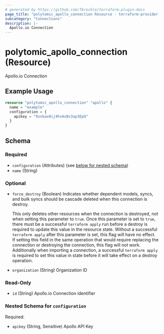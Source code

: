 ```yaml
---
# generated by https://github.com/fbreckle/terraform-plugin-docs
page_title: "polytomic_apollo_connection Resource - terraform-provider-polytomic"
subcategory: "Connections"
description: |-
  Apollo.io Connection
---
```


# polytomic_apollo_connection (Resource)

Apollo.io Connection

## Example Usage

```terraform
resource "polytomic_apollo_connection" "apollo" {
  name = "example"
  configuration = {
    apikey = "9snbax8ij4hvAvBv3ap3EpQ"
  }
}
```

<!-- schema generated by tfplugindocs -->
## Schema

### Required

- `configuration` (Attributes) (see [below for nested schema](#nestedatt--configuration))
- `name` (String)

### Optional

- `force_destroy` (Boolean) Indicates whether dependent models, syncs, and bulk syncs should be cascade
deleted when this connection is destroy.

  This only deletes other resources when the connection is destroyed, not when
setting this parameter to `true`. Once this parameter is set to `true`, there
must be a successful `terraform apply` run before a destroy is required to
update this value in the resource state. Without a successful `terraform apply`
after this parameter is set, this flag will have no effect. If setting this
field in the same operation that would require replacing the connection or
destroying the connection, this flag will not work. Additionally when importing
a connection, a successful `terraform apply` is required to set this value in
state before it will take effect on a destroy operation.
- `organization` (String) Organization ID

### Read-Only

- `id` (String) Apollo.io Connection identifier

<a id="nestedatt--configuration"></a>
### Nested Schema for `configuration`

Required:

- `apikey` (String, Sensitive) Apollo API Key


